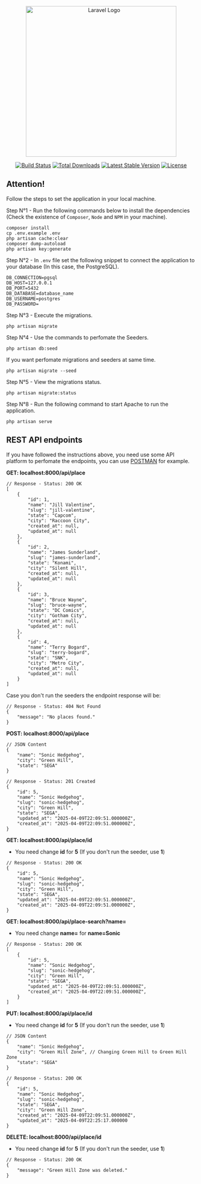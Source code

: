 <p align="center"><a href="https://laravel.com" target="_blank"><img src="https://raw.githubusercontent.com/laravel/art/master/logo-lockup/5%20SVG/2%20CMYK/1%20Full%20Color/laravel-logolockup-cmyk-red.svg" width="400" alt="Laravel Logo"></a></p>

<p align="center">
<a href="https://github.com/laravel/framework/actions"><img src="https://github.com/laravel/framework/workflows/tests/badge.svg" alt="Build Status"></a>
<a href="https://packagist.org/packages/laravel/framework"><img src="https://img.shields.io/packagist/dt/laravel/framework" alt="Total Downloads"></a>
<a href="https://packagist.org/packages/laravel/framework"><img src="https://img.shields.io/packagist/v/laravel/framework" alt="Latest Stable Version"></a>
<a href="https://packagist.org/packages/laravel/framework"><img src="https://img.shields.io/packagist/l/laravel/framework" alt="License"></a>
</p>

## Attention!

Follow the steps to set the application in your local machine.

Step N°1 - Run the following commands below to install the dependencies (Check the existence of `Composer`, `Node` and `NPM` in your machine).

```
composer install 
cp .env.example .env 
php artisan cache:clear 
composer dump-autoload 
php artisan key:generate
```

Step N°2 - In `.env` file set the following snippet to connect the application to your database (In this case, the PostgreSQL).
```
DB_CONNECTION=pgsql
DB_HOST=127.0.0.1
DB_PORT=5432
DB_DATABASE=database_name
DB_USERNAME=postgres
DB_PASSWORD=
```

Step N°3 - Execute the migrations.

```
php artisan migrate
```

Step N°4 - Use the commands to perfomate the Seeders.

```
php artisan db:seed
```

If you want perfomate migrations and seeders at same time.
```
php artisan migrate --seed
```

Step N°5 - View the migrations status.
```
php artisan migrate:status
```

Step N°8 - Run the following command to start Apache to run the application.
```
php artisan serve
```

## REST API endpoints

If you have followed the instructions above, you need use some API platform to perfomate the endpoints, you can use [POSTMAN](https://www.postman.com/) for example.

**GET: localhost:8000/api/place**
```
// Response - Status: 200 OK
[
    {
        "id": 1,
        "name": "Jill Valentine",
        "slug": "jill-valentine",
        "state": "Capcom",
        "city": "Raccoon City",
        "created_at": null,
        "updated_at": null
    },
    {
        "id": 2,
        "name": "James Sunderland",
        "slug": "james-sunderland",
        "state": "Konami",
        "city": "Silent Hill",
        "created_at": null,
        "updated_at": null
    },
    {
        "id": 3,
        "name": "Bruce Wayne",
        "slug": "bruce-wayne",
        "state": "DC Comics",
        "city": "Gotham City",
        "created_at": null,
        "updated_at": null
    },
    {
        "id": 4,
        "name": "Terry Bogard",
        "slug": "terry-bogard",
        "state": "SNK",
        "city": "Metro City",
        "created_at": null,
        "updated_at": null
    }
]
```

Case you don't run the seeders the endpoint response will be:
```
// Response - Status: 404 Not Found
{
    "message": "No places found."
}
```

**POST: localhost:8000/api/place**
```
// JSON Content
{
    "name": "Sonic Hedgehog",
    "city": "Green Hill",
    "state": "SEGA"
}

// Response - Status: 201 Created
{
    "id": 5,
    "name": "Sonic Hedgehog",
    "slug": "sonic-hedgehog",
    "city": "Green Hill",
    "state": "SEGA",
    "updated_at": "2025-04-09T22:09:51.000000Z",
    "created_at": "2025-04-09T22:09:51.000000Z",
}
```

**GET: localhost:8000/api/place/id**
- You need change **id** for **5** (If you don't run the seeder, use **1**)
```
// Response - Status: 200 OK
{
    "id": 5,
    "name": "Sonic Hedgehog",
    "slug": "sonic-hedgehog",
    "city": "Green Hill",
    "state": "SEGA",
    "updated_at": "2025-04-09T22:09:51.000000Z",
    "created_at": "2025-04-09T22:09:51.000000Z",
}
```

**GET: localhost:8000/api/place-search?name=**
- You need change **name=** for **name=Sonic**
```
// Response - Status: 200 OK
[
    {
        "id": 5,
        "name": "Sonic Hedgehog",
        "slug": "sonic-hedgehog",
        "city": "Green Hill",
        "state": "SEGA",
        "updated_at": "2025-04-09T22:09:51.000000Z",
        "created_at": "2025-04-09T22:09:51.000000Z",
    }
]
```

**PUT: localhost:8000/api/place/id**
- You need change **id** for **5** (If you don't run the seeder, use **1**)
```
// JSON Content
{
    "name": "Sonic Hedgehog",
    "city": "Green Hill Zone", // Changing Green Hill to Green Hill Zone
    "state": "SEGA"
}

// Response - Status: 200 OK
{
    "id": 5,
    "name": "Sonic Hedgehog",
    "slug": "sonic-hedgehog",
    "state": "SEGA",
    "city": "Green Hill Zone",
    "created_at": "2025-04-09T22:09:51.000000Z",
    "updated_at": "2025-04-09T22:25:17.000000
}
```

**DELETE: localhost:8000/api/place/id**
- You need change **id** for **5** (If you don't run the seeder, use **1**)
```
// Response - Status: 200 OK
{
    "message": "Green Hill Zone was deleted."
}
```
